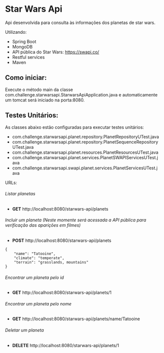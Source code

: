 # Star Wars Api

Api desenvolvida para consulta às informações dos planetas de star wars.

Utilizando:
- Spring Boot
- MongoDB
- API pública do Star Wars:  https://swapi.co/
- Restful services
- Maven

## Como iniciar:
Execute o método main da classe com.challenge.starwarsapi.StarwarsApiApplication.java e automaticamente um tomcat será iniciado na porta:8080.

## Testes Unitários:
As classes abaixo estão configuradas para executar testes unitários:
- com.challenge.starwarsapi.planet.repository.PlanetRepositoryUTest.java
- com.challenge.starwarsapi.planet.repository.PlanetSequenceRepositoryUTest.java
- com.challenge.starwarsapi.planet.resources.PlanetResourcesUTest.java
- com.challenge.starwarsapi.planet.services.PlanetSWAPIServicesUTest.java
- com.challenge.starwarsapi.swapi.planet.services.PlanetServicesUTest.java

URLs: 
###### Listar planetas
- **GET** http://localhost:8080/starwars-api/planets

###### Incluir um planeta (Neste momente será acessada a API pública para verificação das aparições em filmes)
- **POST** http://localhost:8080/starwars-api/planets
```
{
    "name": "Tatooine", 
    "climate": "temperate",
    "terrain": "grasslands, mountains"
}
```

###### Encontrar um planeta pelo id
- **GET** http://localhost:8080/starwars-api/planets/1

###### Encontrar um planeta pelo nome
- **GET** http://localhost:8080/starwars-api/planets/name/Tatooine

###### Deletar um planeta
- **DELETE** http://localhost:8080/starwars-api/planets/1
